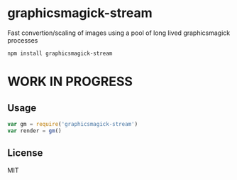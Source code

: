 # graphicsmagick-stream

Fast convertion/scaling of images using a pool of long lived graphicsmagick processes

```
npm install graphicsmagick-stream
```

# WORK IN PROGRESS

## Usage

``` js
var gm = require('graphicsmagick-stream')
var render = gm()
```

## License

MIT